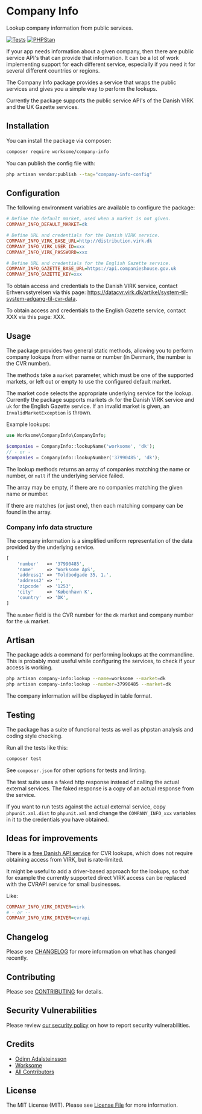 # Company Info

Lookup company information from public services.

[![Tests](https://github.com/worksome/company-info/actions/workflows/run-tests.yml/badge.svg)](https://github.com/worksome/company-info/actions/workflows/run-tests.yml)
[![PHPStan](https://github.com/worksome/company-info/actions/workflows/phpstan.yml/badge.svg)](https://github.com/worksome/company-info/actions/workflows/phpstan.yml)

If your app needs information about a given company, then there are public service API's that can provide that information. It can be a lot of work implementing support for each different service, especially if you need it for several different countries or regions.

The Company Info package provides a service that wraps the public services and gives you a simple way to perform the lookups.

Currently the package supports the public service API's of the Danish VIRK and the UK Gazette services.

## Installation

You can install the package via composer:

```bash
composer require worksome/company-info
```

You can publish the config file with:

```sh
php artisan vendor:publish --tag="company-info-config"
```

## Configuration

The following environment variables are available to configure the package:

```ini
# Define the default market, used when a market is not given.
COMPANY_INFO_DEFAULT_MARKET=dk

# Define URL and credentials for the Danish VIRK service.
COMPANY_INFO_VIRK_BASE_URL=http://distribution.virk.dk
COMPANY_INFO_VIRK_USER_ID=xxx
COMPANY_INFO_VIRK_PASSWORD=xxx

# Define URL and credentials for the English Gazette service.
COMPANY_INFO_GAZETTE_BASE_URL=https://api.companieshouse.gov.uk
COMPANY_INFO_GAZETTE_KEY=xxx
```

To obtain access and credentials to the Danish VIRK service, contact Erhvervsstyrelsen via this page: https://datacvr.virk.dk/artikel/system-til-system-adgang-til-cvr-data.

To obtain access and credentials to the English Gazette service, contact XXX via this page: XXX.

## Usage

The package provides two general static methods, allowing you to perform company lookups from either name or number (in Denmark, the number is the CVR number).

The methods take a `market` parameter, which must be one of the supported markets, or left out or empty to use the configured default market.

The market code selects the appropriate underlying service for the lookup. Currently the package supports markets `dk` for the Danish VIRK service and `uk` for the English Gazette service. If an invalid market is given, an `InvalidMarketException` is thrown.

Example lookups:

```php
use Worksome\CompanyInfo\CompanyInfo;

$companies = CompanyInfo::lookupName('worksome', 'dk');
// - or -
$companies = CompanyInfo::lookupNumber('37990485', 'dk');
```

The lookup methods returns an array of companies matching the name or number, or `null` if the underlying service failed.

The array may be empty, if there are no companies matching the given name or number.

If there are matches (or just one), then each matching company can be found in the array.

### Company info data structure

The company information is a simplified uniform representation of the data provided by the underlying service.

```php
[
    'number'   => '37990485',
    'name'     => 'Worksome ApS',
    'address1' => 'Toldbodgade 35, 1.',
    'address2' => '',
    'zipcode'  => '1253',
    'city'     => 'København K',
    'country'  => 'DK',
]
```

The `number` field is the CVR number for the `dk` market and company number for the `uk` market.

## Artisan

The package adds a command for performing lookups at the commandline. This is probably most useful while configuring the services, to check if your access is working.

```sh
php artisan company-info:lookup --name=worksome --market=dk
php artisan company-info:lookup --number=37990485 --market=dk
```

The company information will be displayed in table format.

## Testing

The package has a suite of functional tests as well as phpstan analysis and coding style checking.

Run all the tests like this:

```sh
composer test
```

See `composer.json` for other options for tests and linting.

The test suite uses a faked http response instead of calling the actual external services. The faked response is a copy of an actual response from the service.

If you want to run tests against the actual external service, copy `phpunit.xml.dist` to `phpunit.xml` and change the `COMPANY_INFO_xxx` variables in it to the credentials you have obtained.

## Ideas for improvements

There is a [free Danish API service](https://cvrapi.dk/documentation) for CVR lookups, which does not require obtaining access from VIRK, but is rate-limited.

It might be useful to add a driver-based approach for the lookups, so that for example the currently supported direct VIRK access can be replaced with the CVRAPI service for small businesses.

Like:

```ini
COMPANY_INFO_VIRK_DRIVER=virk
# - or --
COMPANY_INFO_VIRK_DRIVER=cvrapi
```

## Changelog

Please see [CHANGELOG](CHANGELOG.md) for more information on what has changed recently.

## Contributing

Please see [CONTRIBUTING](.github/CONTRIBUTING.md) for details.

## Security Vulnerabilities

Please review [our security policy](../../security/policy) on how to report security vulnerabilities.

## Credits

- [Odinn Adalsteinsson](https://github.com/odinns)
- [Worksome](https://github.com/worksome)
- [All Contributors](../../contributors)

## License

The MIT License (MIT). Please see [License File](LICENSE.md) for more information.
